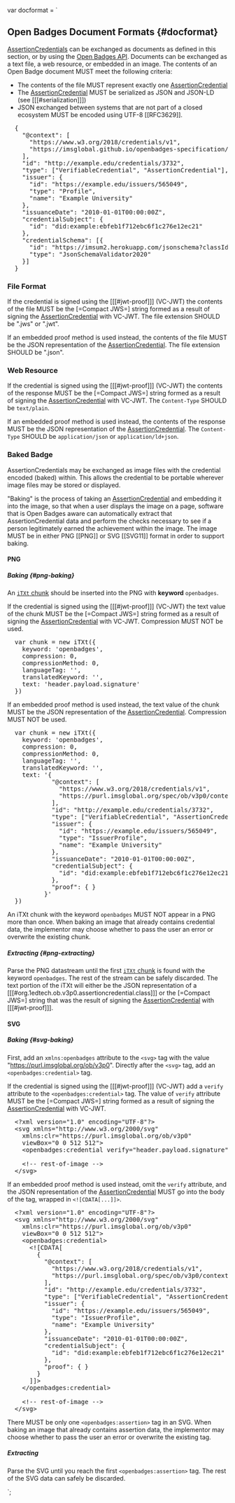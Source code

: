var docformat = `

## Open Badges Document Formats {#docformat}

[AssertionCredentials](#org.1edtech.ob.v3p0.assertioncredential.class) can be exchanged as documents as defined in this section, or by using the [Open Badges API](#api). Documents can be exchanged as a text file, a web resource, or embedded in an image. The contents of an Open Badge document MUST meet the following criteria:

- The contents of the file MUST represent exactly one [AssertionCredential](#org.1edtech.ob.v3p0.assertioncredential.class)
- The [AssertionCredential](#org.1edtech.ob.v3p0.assertioncredential.class) MUST be serialized as JSON and JSON-LD (see [[[#serialization]]])
- JSON exchanged between systems that are not part of a closed ecosystem MUST be encoded using UTF-8 [[RFC3629]].

<pre class="json example vc" data-schema="org.1edtech.ob.v3p0.assertioncredential.class"
      title="Sample AssertionCredential file contents"
      data-vc-vm="https://example.edu/issuers/565049#key-1">
  {
    "@context": [
      "https://www.w3.org/2018/credentials/v1",
      "https://imsglobal.github.io/openbadges-specification/context.json"
    ],
    "id": "http://example.edu/credentials/3732",
    "type": ["VerifiableCredential", "AssertionCredential"],
    "issuer": {
      "id": "https://example.edu/issuers/565049",
      "type": "Profile",
      "name": "Example University"
    },
    "issuanceDate": "2010-01-01T00:00:00Z",
    "credentialSubject": {
      "id": "did:example:ebfeb1f712ebc6f1c276e12ec21"
    },
    "credentialSchema": [{
      "id": "https://imsum2.herokuapp.com/jsonschema?classId=org.1edtech.ob.v3p0.assertioncredential.class",
      "type": "JsonSchemaValidator2020"
    }]
  }
</pre>

### File Format

If the credential is signed using the [[[#jwt-proof]]] (VC-JWT) the contents of the file MUST be the [=Compact JWS=] string formed as a result of signing the [AssertionCredential](#org.1edtech.ob.v3p0.assertioncredential.class) with VC-JWT. The file extension SHOULD be ".jws" or ".jwt".

If an embedded proof method is used instead, the contents of the file MUST be the JSON representation of the [AssertionCredential](#org.1edtech.ob.v3p0.assertioncredential.class). The file extension SHOULD be ".json".

### Web Resource

If the credential is signed using the [[[#jwt-proof]]] (VC-JWT) the contents of the response MUST be the [=Compact JWS=] string formed as a result of signing the [AssertionCredential](#org.1edtech.ob.v3p0.assertioncredential.class) with VC-JWT. The <code>Content-Type</code> SHOULD be <code>text/plain</code>.

If an embedded proof method is used instead, the contents of the response MUST be the JSON representation of the [AssertionCredential](#org.1edtech.ob.v3p0.assertioncredential.class). The <code>Content-Type</code> SHOULD be <code>application/json</code> or <code>application/ld+json</code>.

### Baked Badge

AssertionCredentials may be exchanged as image files with the credential encoded (baked) within. This allows the credential to be portable wherever image files may be stored or displayed.

"Baking" is the process of taking an [AssertionCredential](#org.1edtech.ob.v3p0.assertioncredential.class) and embedding it into the image, so that when a user displays the image on a page, software that is Open Badges aware can automatically extract that AssertionCredential data and perform the checks necessary to see if a person legitimately earned the achievement within the image. The image MUST be in either PNG [[PNG]] or SVG [[SVG11]] format in order to support baking.

#### PNG

##### Baking {#png-baking}

An <a href="http://www.w3.org/TR/PNG/#11iTXt"><code>iTXt</code> chunk</a> should be inserted into the PNG with **keyword** <code>openbadges</code>.

If the credential is signed using the [[[#jwt-proof]]] (VC-JWT) the text value of the chunk MUST be the [=Compact JWS=] string formed as a result of signing the [AssertionCredential](#org.1edtech.ob.v3p0.assertioncredential.class) with VC-JWT. Compression MUST NOT be used.

<pre class="js example" title="An example of creating a chunk with VC-JWT proof (assuming an iTXt constructor)">
  var chunk = new iTXt({
    keyword: 'openbadges',
    compression: 0,
    compressionMethod: 0,
    languageTag: '',
    translatedKeyword: '',
    text: 'header.payload.signature'
  })
</pre>

If an embedded proof method is used instead, the text value of the chunk MUST be the JSON representation of the [AssertionCredential](#org.1edtech.ob.v3p0.assertioncredential.class). Compression MUST NOT be used.

<pre class="js example" title="An example of creating a chunk with embedded proof (assuming an iTXt constructor)">
  var chunk = new iTXt({
    keyword: 'openbadges',
    compression: 0,
    compressionMethod: 0,
    languageTag: '',
    translatedKeyword: '',
    text: '{
            "@context": [
              "https://www.w3.org/2018/credentials/v1",
              "https://purl.imsglobal.org/spec/ob/v3p0/context"
            ],
            "id": "http://example.edu/credentials/3732",
            "type": ["VerifiableCredential", "AssertionCredential"],
            "issuer": {
              "id": "https://example.edu/issuers/565049",
              "type": "IssuerProfile",
              "name": "Example University"
            },
            "issuanceDate": "2010-01-01T00:00:00Z",
            "credentialSubject": {
              "id": "did:example:ebfeb1f712ebc6f1c276e12ec21"
            },
            "proof": { }
          }'
  })
</pre>

An iTXt chunk with the keyword <code>openbadges</code> MUST NOT appear in a PNG more than once. When baking an image that already contains credential data, the implementor may choose whether to pass the user an error or overwrite the existing chunk.

##### Extracting {#png-extracting}

Parse the PNG datastream until the first <a href="http://www.w3.org/TR/PNG/#11iTXt"><code>iTXt</code> chunk</a> is found with the keyword <code>openbadges</code>. The rest of the stream can be safely discarded. The text portion of the iTXt will either be the JSON representation of a [[[#org.1edtech.ob.v3p0.assertioncredential.class]]] or the [=Compact JWS=] string that was the result of signing the [AssertionCredential](#org.1edtech.ob.v3p0.assertioncredential.class) with [[[#jwt-proof]]].

#### SVG

##### Baking {#svg-baking}

First, add an <code>xmlns:openbadges</code> attribute to the <code>&lt;svg></code> tag with the value "https://purl.imsglobal.org/ob/v3p0". Directly after the <code>&lt;svg></code> tag, add an <code>&lt;openbadges:credential></code> tag.

If the credential is signed using the [[[#jwt-proof]]] (VC-JWT) add a <code>verify</code> attribute to the <code>&lt;openbadges:credential></code> tag. The value of <code>verify</code> attribute MUST be the [=Compact JWS=] string formed as a result of signing the [AssertionCredential](#org.1edtech.ob.v3p0.assertioncredential.class) with VC-JWT.

<pre class="xml example" title="An example of a well baked SVG with VC-JWT proof">
  &lt;?xml version="1.0" encoding="UTF-8"?>
  &lt;svg xmlns="http://www.w3.org/2000/svg"
    xmlns:clr="https://purl.imsglobal.org/ob/v3p0"
    viewBox="0 0 512 512">
    &lt;openbadges:credential verify="header.payload.signature">&lt;/openbadges:credential>

    &lt;!-- rest-of-image -->
  &lt;/svg>
</pre>

If an embedded proof method is used instead, omit the <code>verify</code> attribute, and the JSON representation of the [AssertionCredential](#org.1edtech.ob.v3p0.assertioncredential.class) MUST go into the body of the tag, wrapped in <code>&lt;![CDATA[...]]></code>.

<pre class="xml example" title="An example of a well baked SVG with embedded proof">
  &lt;?xml version="1.0" encoding="UTF-8"?>
  &lt;svg xmlns="http://www.w3.org/2000/svg"
    xmlns:clr="https://purl.imsglobal.org/ob/v3p0"
    viewBox="0 0 512 512">
    &lt;openbadges:credential>
      &lt;![CDATA[
        {
          "@context": [
            "https://www.w3.org/2018/credentials/v1",
            "https://purl.imsglobal.org/spec/ob/v3p0/context"
          ],
          "id": "http://example.edu/credentials/3732",
          "type": ["VerifiableCredential", "AssertionCredential"],
          "issuer": {
            "id": "https://example.edu/issuers/565049",
            "type": "IssuerProfile",
            "name": "Example University"
          },
          "issuanceDate": "2010-01-01T00:00:00Z",
          "credentialSubject": {
            "id": "did:example:ebfeb1f712ebc6f1c276e12ec21"
          },
          "proof": { }
        }
      ]]>
    &lt;/openbadges:credential>

    &lt;!-- rest-of-image -->
  &lt;/svg>
</pre>

There MUST be only one <code>&lt;openbadges:assertion></code> tag in an SVG. When baking an image that already contains assertion data, the implementor may choose whether to pass the user an error or overwrite the existing tag.

##### Extracting

Parse the SVG until you reach the first <code>&lt;openbadges:assertion></code> tag. The rest of the SVG data can safely be discarded.

`;
